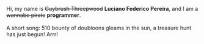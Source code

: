 Hi, my name is ~~Guybrush Threepwood~~ **Luciano Federico Pereira**, and I am a ~~wannabe pirate~~ **programmer**.<br><br>A short song: 510 bounty of doubloons gleams in the sun, a treasure hunt has just begun! Arrr!
